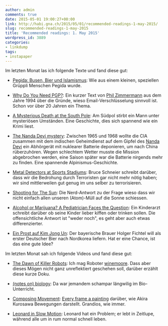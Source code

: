 ```yaml
---
author: admin
comments: true
date: 2015-05-01 19:00:27+00:00
link: http://habi.gna.ch/2015/05/01/recommended-readings-1-may-2015/
slug: recommended-readings-1-may-2015
title: 'Recommended readings: 1. May 2015'
wordpress_id: 3889
categories:
- linkdump
tags:
- instapaper
---
```


Im letzten Monat las ich folgende Texte und fand diese gut:




    
  * [Pegida: Busen, Bier und Islamismus](http://www.zeit.de/zeit-magazin/2015/15/pegida-kathrin-oertel-lutz-bachmann): Wie aus einem kleinen, speziellen Grüppli Menschen Pegida wurde.

    
  * [Why Do You Need PGP?](https://groups.csail.mit.edu/mac/classes/6.805/articles/crypto/cypherpunks/zimmermann-why-pgp.html): Ein kurzer Text von [Phil Zimmermann](https://en.wikipedia.org/wiki/Phil_Zimmermann) aus dem Jahre 1994 über die Gründe, wieso Email-Verschlüsselung sinnvoll ist. Schon vor über 20 Jahren ein Thema.

    
  * [A Mysterious Death at the South Pole](http://www.mensjournal.com/magazine/a-mysterious-death-at-the-south-pole-20131125): Am Südpol stirbt ein Mann unter mysteriösen Umständen. Eine Geschichte, dies sich spannend wie ein Krimi liest.

    
  * [The Nanda Devi mystery](http://www.livemint.com/Leisure/3QfYqLadggrbnrn41H0mAJ/The-Nanda-Devi-mystery.html): Zwischen 1965 und 1968 wollte die CIA zusammen mit dem indischen Geheimdienst auf dem Gipfel des [Nanda Devi](http://en.wikipedia.org/wiki/Nanda_Devi) ein Abhörgerät mit nuklearer Batterie deponieren, um nach China rüberzuhören. Wegen schlechtem Wetter musste die Mission abgebrochen werden, eine Saison später war die Batterie nirgends mehr zu finden. Eine spannende Alpinismus-Geschichte.

    
  * [Metal Detectors at Sports Stadiums](https://www.schneier.com/blog/archives/2015/04/metal_detectors.html): Bruce Schneier schreibt darüber, dass wir die Bedrohung durch Terroristen gar nicht mehr nötig haben; wir sind mittlerweilen gut genug im uns selber zu terrorisieren.

    
  * [Shooting for The Sun](http://www.csicop.org/sb/show/shooting_for_the_sun/): Die Nerd-Antwort zu der Frage wieso dass wir nicht einfach allen unseren (Atom)-Müll auf die Sonne schiessen.

    
  * [Alcohol or Marijuana? A Pediatrician Faces the Question](http://www.nytimes.com/2015/03/17/upshot/alcohol-or-marijuana-a-pediatrician-faces-the-question.html?_r=1): Ein Kinderarzt schreibt darüber ob seine Kinder lieber kiffen oder trinken sollen. Die offensichtliche Antwort ist "weder noch", es geht aber auch etwas differenzierter.

    
  * [Ein Prost auf Kim Jong Un](http://www.zeit.de/zeit-magazin/2015/12/nordkorea-bayern-bier-arcobraeu): Der bayerische Brauer Holger Fichtel will als erster Deutscher Bier nach Nordkorea liefern. Hat er eine Chance, ist das eine gute Idee?



Im letzten Monat sah ich folgende Videos und fand diese gut:


    
  * [The Dawn of Killer Robots](https://www.youtube.com/watch?v=5qBjFZV19p0&index=4&list=WL&spfreload=10): Ich mag Roboter [winemoore](https://www.youtube.com/playlist?list=PL-mywjzGXS-CMgVWbnIsMNljwn221MTmr&spfreload=10). Dass aber dieses Mögen nicht ganz unreflektiert geschehen soll, darüber erzählt diese kurze Doku.

    
  * [(notes on) biology](https://vimeo.com/21119709): Da war jemandem schampar längwilig im Bio-Unterricht.

    
  * [Composing Movement](https://www.youtube.com/watch?v=doaQC-S8de8): [Every frame a painting](http://everyframeapainting.tumblr.com) darüber, wie Akira Kurosawa Bewegungen darstellt. Grandios, wie immer.

    
  * [Leonard in Slow Motion](https://www.youtube.com/watch?v=UfNIb8HrwOY): Leonard hat ein Problem; er lebt in Zeitlupe, während alle um in rum normal schnell leben.


